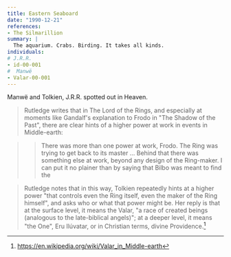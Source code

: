 ```yaml
---
title: Eastern Seaboard
date: "1990-12-21"
references:
- The Silmarillion
summary: |
  The aquarium. Crabs. Birding. It takes all kinds.
individuals:
# J.R.R.
- id-00-001
#  Manwë
- Valar-00-001
---
```


Manwë and Tolkien, J.R.R. spotted out in Heaven.

> Rutledge writes that in The Lord of the Rings, and especially at moments like Gandalf's explanation to Frodo in "The Shadow of the Past", there are clear hints of a higher power at work in events in Middle-earth:

> > There was more than one power at work, Frodo. The Ring was trying to get back to its master ... Behind that there was something else at work, beyond any design of the Ring-maker. I can put it no plainer than by saying that Bilbo was meant to find the

> Rutledge notes that in this way, Tolkien repeatedly hints at a higher power "that controls even the Ring itself, even the maker of the Ring himself", and asks who or what that power might be. Her reply is that at the surface level, it means the Valar, "a race of created beings (analogous to the late-biblical angels)"; at a deeper level, it means "the One", Eru Ilúvatar, or in Christian terms, divine Providence.[^1]
[^1]: https://en.wikipedia.org/wiki/Valar_in_Middle-earth